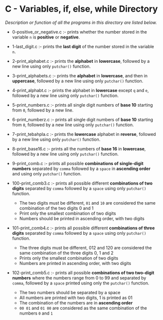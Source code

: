 # C - Variables, if, else, while Directory

*Description or function of all the programs in this directory are listed below.*

* 0-positive_or_negative.c :-  prints whether the number stored in the variable `n` is **positive** or **negative**.

* 1-last_digit.c :- prints the **last digit** of the number stored in the variable `n`.

* 2-print_alphabet.c :-  prints the **alphabet** in **lowercase**, followed by a new line using only `putchar()` function.

* 3-print_alphabets.c :- prints the **alphabet** in **lowercase**, and then in **uppercase**, followed by a new line using only `putchar()` function.

* 4-print_alphabt.c :- prints the alphabet in **lowercase** except `q` and `e`, followed by a new line using only `putchar()` function.

* 5-print_numbers.c :- prints all single digit numbers of **base 10** starting from `0`, followed by a new line.

* 6-print_numberz.c :- prints all single digit numbers of **base 10** starting from `0`, followed by a new line using only `putchar()` function.

* 7-print_tebahpla.c :-  prints the **lowercase** alphabet in **reverse**, followed by a new line using only `putchar()` function.

* 8-print_base16.c :- prints all the numbers of **base 16** in **lowercase**, followed by a new line using only `putchar()` function.

* 9-print_comb.c :- prints all possible **combinations of single-digit numbers** separated by `comma` followed by a `space` in **ascending order** and using only `putchar()` function.

* 100-print_comb3.c :- prints all possible different **combinations of two digits** separated by `comma` followed by a `space` using only `putchar()` function.
  * The two digits must be different, `01` and `10` are considered the same combination of the two digits 0 and 1
  * Print only the smallest combination of two digits
  * Numbers should be printed in ascending order, with two digits

* 101-print_comb4.c :- prints all possible different **combinations of three digits** separated by `comma` followed by a `space` using only `putchar()` function.
  * The three digits must be different, 012 and 120 are considered the same combination of the three digits 0, 1 and 2
  * Prints only the smallest combination of two digits
  * Numbers are printed in ascending order, with two digits

* 102-print_comb5.c :-  prints all possible **combinations of two two-digit numbers** where the numbers range from 0 to 99 and separated by `comma`, followed by a `space` printed using only the `putchar()` function.
  * The two numbers should be separated by a space
  * All numbers are printed with two digits, 1 is printed as 01
  * The combination of the numbers are in **ascending order**
  * `00 01` and `01 00` are considered as the same combination of the numbers `0` and `1` 

